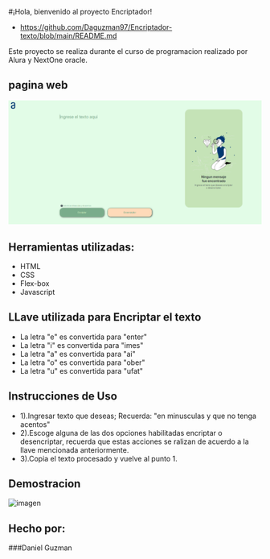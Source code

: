 #¡Hola, bienvenido al proyecto Encriptador!
* https://github.com/Daguzman97/Encriptador-texto/blob/main/README.md

Este proyecto se realiza durante el curso de programacion realizado por Alura y NextOne oracle.

## pagina web
![imagen](https://github.com/Daguzman97/Encriptador-texto/blob/main/Encriptador.png)

## Herramientas utilizadas:

* HTML
* CSS
* Flex-box
* Javascript

## LLave utilizada para Encriptar el texto
* La letra "e" es convertida para "enter"
* La letra "i" es convertida para "imes"
* La letra "a" es convertida para "ai"
* La letra "o" es convertida para "ober"
* La letra "u" es convertida para "ufat"

## Instrucciones de Uso
* 1).Ingresar texto que deseas; Recuerda: "en minusculas y que no tenga acentos"
* 2).Escoge alguna de las dos opciones habilitadas encriptar o desencriptar, recuerda que estas acciones se ralizan de acuerdo a la llave mencionada anteriormente.
* 3).Copia el texto procesado y vuelve al punto 1.

## Demostracion
![imagen](https://github.com/Daguzman97/Encriptador-texto/blob/main/demostracion.gif)

## Hecho por:

###Daniel Guzman 
